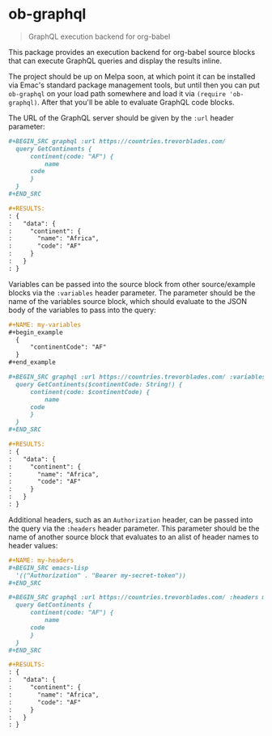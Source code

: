 # ob-graphql
> GraphQL execution backend for org-babel

This package provides an execution backend for org-babel source blocks that can execute GraphQL queries and display the results inline.

The project should be up on Melpa soon, at which point it can be installed via Emac's standard package management tools, but until then you can put `ob-graphql` on your load path somewhere and load it via `(require 'ob-graphql)`. After that you'll be able to evaluate GraphQL code blocks.

The URL of the GraphQL server should be given by the `:url` header parameter:

``` org
#+BEGIN_SRC graphql :url https://countries.trevorblades.com/
  query GetContinents {
      continent(code: "AF") {
          name
	  code
      }
  }
#+END_SRC

#+RESULTS:
: {
:   "data": {
:     "continent": {
:       "name": "Africa",
:       "code": "AF"
:     }
:   }
: }
```

Variables can be passed into the source block from other source/example blocks via the `:variables` header parameter. The parameter should be the name of the variables source block, which should evaluate to the JSON body of the variables to pass into the query:

``` org
#+NAME: my-variables
#+begin_example
  {
      "continentCode": "AF"
  }
#+end_example

#+BEGIN_SRC graphql :url https://countries.trevorblades.com/ :variables my-variables
  query GetContinents($continentCode: String!) {
      continent(code: $continentCode) {
          name
	  code
      }
  }
#+END_SRC

#+RESULTS:
: {
:   "data": {
:     "continent": {
:       "name": "Africa",
:       "code": "AF"
:     }
:   }
: }

```

Additional headers, such as an `Authorization` header, can be passed into the query via the `:headers` header parameter. This parameter should be the name of another source block that evaluates to an alist of header names to header values:

``` org
#+NAME: my-headers
#+BEGIN_SRC emacs-lisp
  '(("Authorization" . "Bearer my-secret-token"))
#+END_SRC

#+BEGIN_SRC graphql :url https://countries.trevorblades.com/ :headers my-headers
  query GetContinents {
      continent(code: "AF") {
          name
	  code
      }
  }
#+END_SRC

#+RESULTS:
: {
:   "data": {
:     "continent": {
:       "name": "Africa",
:       "code": "AF"
:     }
:   }
: }
```
